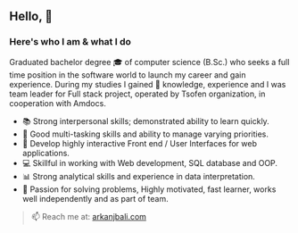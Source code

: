 ## Hello, 👋
### Here's who I am & what I do

Graduated bachelor degree :mortar_board: of computer science (B.Sc.) who seeks a full time position in the software world to launch my career and gain experience. 
During my studies I gained 🌱 knowledge, experience and I was team leader for Full stack project, operated by Tsofen organization, in cooperation with Amdocs.
  - :books: Strong interpersonal skills; demonstrated ability to learn quickly.
  - :memo: Good multi-tasking skills and ability to manage varying priorities.
  - :iphone: Develop highly interactive Front end / User Interfaces for web applications.
  - :computer: Skillful in working with Web development, SQL database and OOP.
  - :bar_chart: Strong analytical skills and experience in data interpretation.
  - :couple: Passion for solving problems, Highly motivated, fast learner, works well independently and as part of team.
  
  > 📫 Reach me at: [arkanjbali.com](https://arkanjbali.herokuapp.com)
